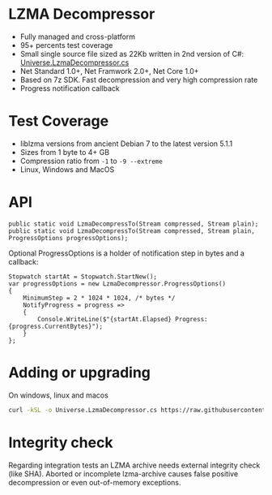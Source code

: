 # LZMA Decompressor

- Fully managed and cross-platform
- 95+ percents test coverage
- Small single source file sized as 22Kb written in 2nd version of C#: [Universe.LzmaDecompressor.cs](out/Universe.LzmaDecompressor.cs)
- Net Standard 1.0+, Net Framwork 2.0+, Net Core 1.0+
- Based on 7z SDK. Fast decompression and very high compression rate
- Progress notification callback

# Test Coverage
- liblzma versions from ancient Debian 7 to the latest version 5.1.1
- Sizes from 1 byte to 4+ GB
- Compression ratio from `-1` to `-9 --extreme`
- Linux, Windows and MacOS

# API
```CSharp
public static void LzmaDecompressTo(Stream compressed, Stream plain);
public static void LzmaDecompressTo(Stream compressed, Stream plain, ProgressOptions progressOptions);
```
Optional ProgressOptions is a holder of notification step in bytes and a callback:
```CSharp
Stopwatch startAt = Stopwatch.StartNew();
var progressOptions = new LzmaDecompressor.ProgressOptions()
{
    MinimumStep = 2 * 1024 * 1024, /* bytes */
    NotifyProgress = progress =>
    {
        Console.WriteLine($"{startAt.Elapsed} Progress: {progress.CurrentBytes}");
    }
};
```

# Adding or upgrading
On windows, linux and macos
```sh
curl -kSL -o Universe.LzmaDecompressor.cs https://raw.githubusercontent.com/devizer/Universe.LzmaDecompressor/main/out/Universe.LzmaDecompressor.cs
```

# Integrity check
Regarding integration tests an LZMA archive needs external integrity check (like SHA). Aborted or incomplete lzma-archive causes false positive decompression or even out-of-memory exceptions.